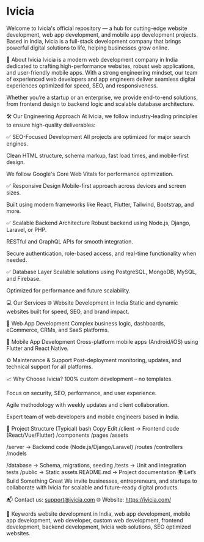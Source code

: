 # Ivicia
Welcome to Ivicia's official repository — a hub for cutting-edge website development, web app development, and mobile app development projects. Based in India, Ivicia is a full-stack development company that brings powerful digital solutions to life, helping businesses grow online.

🚀 About Ivicia
Ivicia is a modern web development company in India dedicated to crafting high-performance websites, robust web applications, and user-friendly mobile apps. With a strong engineering mindset, our team of experienced web developers and app engineers deliver seamless digital experiences optimized for speed, SEO, and responsiveness.

Whether you’re a startup or an enterprise, we provide end-to-end solutions, from frontend design to backend logic and scalable database architecture.

🛠️ Our Engineering Approach
At Ivicia, we follow industry-leading principles to ensure high-quality deliverables:

✅ SEO-Focused Development
All projects are optimized for major search engines.

Clean HTML structure, schema markup, fast load times, and mobile-first design.

We follow Google's Core Web Vitals for performance optimization.

✅ Responsive Design
Mobile-first approach across devices and screen sizes.

Built using modern frameworks like React, Flutter, Tailwind, Bootstrap, and more.

✅ Scalable Backend Architecture
Robust backend using Node.js, Django, Laravel, or PHP.

RESTful and GraphQL APIs for smooth integration.

Secure authentication, role-based access, and real-time functionality when needed.

✅ Database Layer
Scalable solutions using PostgreSQL, MongoDB, MySQL, and Firebase.

Optimized for performance and future scalability.

💻 Our Services
🌐 Website Development in India
Static and dynamic websites built for speed, SEO, and brand impact.

🧩 Web App Development
Complex business logic, dashboards, eCommerce, CRMs, and SaaS platforms.

📱 Mobile App Development
Cross-platform mobile apps (Android/iOS) using Flutter and React Native.

⚙️ Maintenance & Support
Post-deployment monitoring, updates, and technical support for all platforms.

📈 Why Choose Ivicia?
100% custom development – no templates.

Focus on security, SEO, performance, and user experience.

Agile methodology with weekly updates and client collaboration.

Expert team of web developers and mobile engineers based in India.

📂 Project Structure (Typical)
bash
Copy
Edit
/client         → Frontend code (React/Vue/Flutter)
  /components
  /pages
  /assets

/server         → Backend code (Node.js/Django/Laravel)
  /routes
  /controllers
  /models

/database       → Schema, migrations, seeding
/tests          → Unit and integration tests
/public         → Static assets
README.md       → Project documentation
🌍 Let’s Build Something Great
We invite businesses, entrepreneurs, and startups to collaborate with Ivicia for scalable and future-ready digital products.

📬 Contact us: support@ivicia.com
🌐 Website: https://ivicia.com/

📌 Keywords
website development in India, web app development, mobile app development, web developer, custom web development, frontend development, backend development, Ivicia web solutions, SEO optimized websites.
